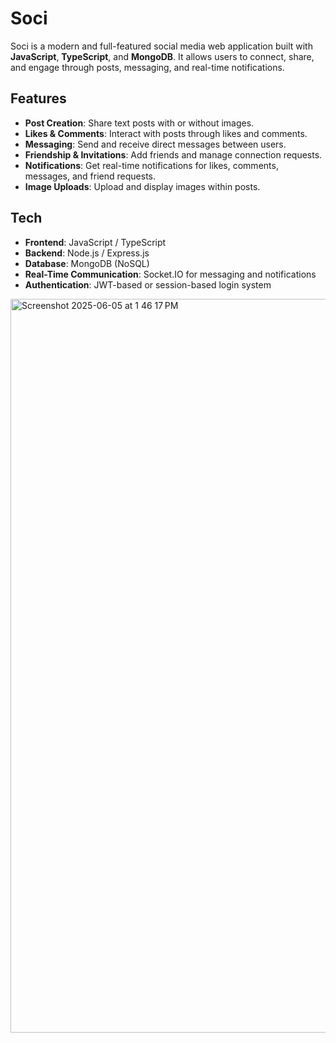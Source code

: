 # Soci

Soci is a modern and full-featured social media web application built with **JavaScript**, **TypeScript**, and **MongoDB**. It allows users to connect, share, and engage through posts, messaging, and real-time notifications.

## Features

-  **Post Creation**: Share text posts with or without images.
-  **Likes & Comments**: Interact with posts through likes and comments.
-  **Messaging**: Send and receive direct messages between users.
-  **Friendship & Invitations**: Add friends and manage connection requests.
-  **Notifications**: Get real-time notifications for likes, comments, messages, and friend requests.
-  **Image Uploads**: Upload and display images within posts.


## Tech

- **Frontend**: JavaScript / TypeScript
- **Backend**: Node.js / Express.js
- **Database**: MongoDB (NoSQL)
- **Real-Time Communication**: Socket.IO for messaging and notifications
- **Authentication**: JWT-based or session-based login system
<img width="1174" alt="Screenshot 2025-06-05 at 1 46 17 PM" src="https://github.com/user-attachments/assets/3c19c613-47fb-4d34-8278-41c5f78110e1" />

